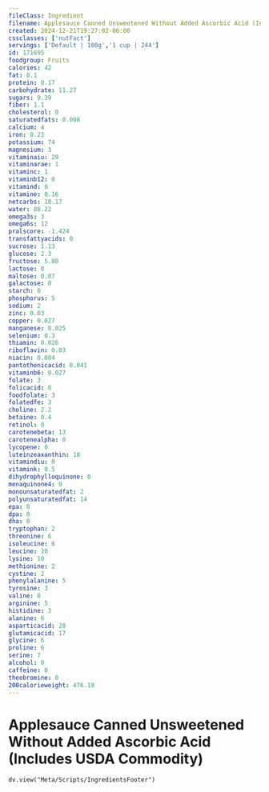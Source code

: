 ```yaml
---
fileClass: Ingredient
filename: Applesauce Canned Unsweetened Without Added Ascorbic Acid (Includes USDA Commodity)
created: 2024-12-21T19:27:02-06:00
cssclasses: ['nutFact']
servings: ['Default | 100g','1 cup | 244']
id: 171695
foodgroup: Fruits
calories: 42
fat: 0.1
protein: 0.17
carbohydrate: 11.27
sugars: 9.39
fiber: 1.1
cholesterol: 0
saturatedfats: 0.008
calcium: 4
iron: 0.23
potassium: 74
magnesium: 3
vitaminaiu: 29
vitaminarae: 1
vitaminc: 1
vitaminb12: 0
vitamind: 0
vitamine: 0.16
netcarbs: 10.17
water: 88.22
omega3s: 3
omega6s: 12
pralscore: -1.424
transfattyacids: 0
sucrose: 1.13
glucose: 2.3
fructose: 5.88
lactose: 0
maltose: 0.07
galactose: 0
starch: 0
phosphorus: 5
sodium: 2
zinc: 0.03
copper: 0.027
manganese: 0.025
selenium: 0.3
thiamin: 0.026
riboflavin: 0.03
niacin: 0.084
pantothenicacid: 0.041
vitaminb6: 0.027
folate: 3
folicacid: 0
foodfolate: 3
folatedfe: 3
choline: 2.2
betaine: 0.4
retinol: 0
carotenebeta: 13
carotenealpha: 0
lycopene: 0
luteinzeaxanthin: 18
vitamindiu: 0
vitamink: 0.5
dihydrophylloquinone: 0
menaquinone4: 0
monounsaturatedfat: 2
polyunsaturatedfat: 14
epa: 0
dpa: 0
dha: 0
tryptophan: 2
threonine: 6
isoleucine: 6
leucine: 10
lysine: 10
methionine: 2
cystine: 2
phenylalanine: 5
tyrosine: 3
valine: 8
arginine: 5
histidine: 3
alanine: 6
asparticacid: 28
glutamicacid: 17
glycine: 6
proline: 6
serine: 7
alcohol: 0
caffeine: 0
theobromine: 0
200calorieweight: 476.19
---
```


# Applesauce Canned Unsweetened Without Added Ascorbic Acid (Includes USDA Commodity)

```dataviewjs
dv.view("Meta/Scripts/IngredientsFooter")
```